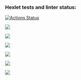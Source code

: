 ### Hexlet tests and linter status:
[![Actions Status](https://github.com/DramaLam/frontend-project-44/actions/workflows/hexlet-check.yml/badge.svg)](https://github.com/DramaLam/frontend-project-44/actions)

<a href="https://codeclimate.com/github/DramaLam/frontend-project-44/maintainability">
  <img src="https://api.codeclimate.com/v1/badges/3fefd119505dbe653c6d/maintainability" />
</a>

<a href="https://asciinema.org/a/Luw6MDeDa4yJffp9xxLWWUVOn" target="_blank"><img src="https://asciinema.org/a/Luw6MDeDa4yJffp9xxLWWUVOn.svg" /></a>

<a href="https://asciinema.org/a/V2FCSl6ku5SiWQwLBHV39ZK6H" target="_blank"><img src="https://asciinema.org/a/V2FCSl6ku5SiWQwLBHV39ZK6H.svg" /></a>

<a href="https://asciinema.org/a/s52vrFrSqFWQvS2O7WpxMH8TV" target="_blank"><img src="https://asciinema.org/a/s52vrFrSqFWQvS2O7WpxMH8TV.svg" /></a>

<a href="https://asciinema.org/a/xsdHGRh12uj7ZxWD3oB2RZQm6" target="_blank"><img src="https://asciinema.org/a/xsdHGRh12uj7ZxWD3oB2RZQm6.svg" /></a>

<a href="https://asciinema.org/a/vOf7dYvqJhrE5AXQOzSo6SRO1" target="_blank"><img src="https://asciinema.org/a/vOf7dYvqJhrE5AXQOzSo6SRO1.svg" /></a>
